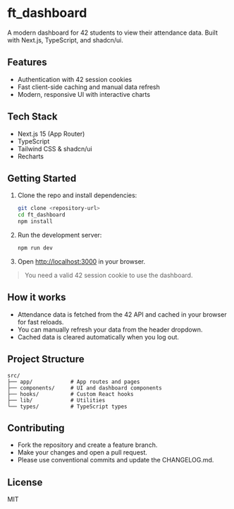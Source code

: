 # ft_dashboard

A modern dashboard for 42 students to view their attendance data. Built with Next.js, TypeScript, and shadcn/ui.

## Features

- Authentication with 42 session cookies
- Fast client-side caching and manual data refresh
- Modern, responsive UI with interactive charts

## Tech Stack

- Next.js 15 (App Router)
- TypeScript
- Tailwind CSS & shadcn/ui
- Recharts

## Getting Started

1. Clone the repo and install dependencies:
   ```bash
   git clone <repository-url>
   cd ft_dashboard
   npm install
   ```
2. Run the development server:
   ```bash
   npm run dev
   ```
3. Open [http://localhost:3000](http://localhost:3000) in your browser.

> You need a valid 42 session cookie to use the dashboard.

## How it works

- Attendance data is fetched from the 42 API and cached in your browser for fast reloads.
- You can manually refresh your data from the header dropdown.
- Cached data is cleared automatically when you log out.

## Project Structure

```
src/
├── app/            # App routes and pages
├── components/     # UI and dashboard components
├── hooks/          # Custom React hooks
├── lib/            # Utilities
└── types/          # TypeScript types
```

## Contributing

- Fork the repository and create a feature branch.
- Make your changes and open a pull request.
- Please use conventional commits and update the CHANGELOG.md.

## License

MIT
